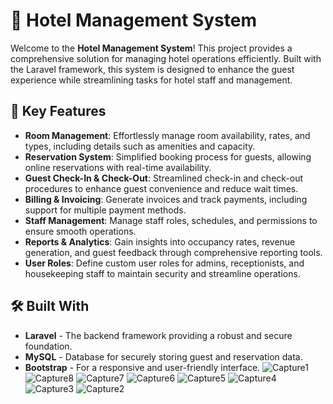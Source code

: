 # 🏨 Hotel Management System

Welcome to the **Hotel Management System**! This project provides a comprehensive solution for managing hotel operations efficiently. Built with the Laravel framework, this system is designed to enhance the guest experience while streamlining tasks for hotel staff and management.

## 🚀 Key Features

- **Room Management**: Effortlessly manage room availability, rates, and types, including details such as amenities and capacity.
- **Reservation System**: Simplified booking process for guests, allowing online reservations with real-time availability.
- **Guest Check-In & Check-Out**: Streamlined check-in and check-out procedures to enhance guest convenience and reduce wait times.
- **Billing & Invoicing**: Generate invoices and track payments, including support for multiple payment methods.
- **Staff Management**: Manage staff roles, schedules, and permissions to ensure smooth operations.
- **Reports & Analytics**: Gain insights into occupancy rates, revenue generation, and guest feedback through comprehensive reporting tools.
- **User Roles**: Define custom user roles for admins, receptionists, and housekeeping staff to maintain security and streamline operations.

## 🛠️ Built With

- **Laravel** - The backend framework providing a robust and secure foundation.
- **MySQL** - Database for securely storing guest and reservation data.
- **Bootstrap** - For a responsive and user-friendly interface.
![Capture1](https://github.com/user-attachments/assets/31490fa9-7eaf-4c4a-acc8-c40a4e4d272f)
![Capture8](https://github.com/user-attachments/assets/a916467e-b371-4272-8e24-afaa536b2423)
![Capture7](https://github.com/user-attachments/assets/39132125-43eb-44e6-938c-def3434de53c)
![Capture6](https://github.com/user-attachments/assets/0414edd3-037f-41b4-a788-9a55b0364f68)
![Capture5](https://github.com/user-attachments/assets/c56ba8dd-c0b9-43a8-9f83-5aaf2cd47fbd)
![Capture4](https://github.com/user-attachments/assets/ace4c708-999d-4b89-bcfc-198b81b2196a)
![Capture3](https://github.com/user-attachments/assets/5ac85659-b591-496e-b069-7e7d800cc4f4)
![Capture2](https://github.com/user-attachments/assets/c7f99d8f-04bb-4c13-815a-9c2121a73668)
